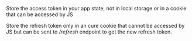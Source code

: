 Store the access token in your app state, not in local storage or in a cookie that can be accessed by JS

Store the refresh token only in an cure cookie that cannot be accessed by JS but can be sent to */refresh* endpoint to get the new refresh token.

